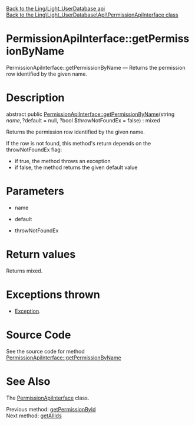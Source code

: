 [Back to the Ling/Light_UserDatabase api](https://github.com/lingtalfi/Light_UserDatabase/blob/master/doc/api/Ling/Light_UserDatabase.md)<br>
[Back to the Ling\Light_UserDatabase\Api\PermissionApiInterface class](https://github.com/lingtalfi/Light_UserDatabase/blob/master/doc/api/Ling/Light_UserDatabase/Api/PermissionApiInterface.md)


PermissionApiInterface::getPermissionByName
================



PermissionApiInterface::getPermissionByName — Returns the permission row identified by the given name.




Description
================


abstract public [PermissionApiInterface::getPermissionByName](https://github.com/lingtalfi/Light_UserDatabase/blob/master/doc/api/Ling/Light_UserDatabase/Api/PermissionApiInterface/getPermissionByName.md)(string $name, ?$default = null, ?bool $throwNotFoundEx = false) : mixed




Returns the permission row identified by the given name.

If the row is not found, this method's return depends on the throwNotFoundEx flag:
- if true, the method throws an exception
- if false, the method returns the given default value




Parameters
================


- name

    

- default

    

- throwNotFoundEx

    


Return values
================

Returns mixed.


Exceptions thrown
================

- [Exception](http://php.net/manual/en/class.exception.php).&nbsp;







Source Code
===========
See the source code for method [PermissionApiInterface::getPermissionByName](https://github.com/lingtalfi/Light_UserDatabase/blob/master/Api/PermissionApiInterface.php#L65-L65)


See Also
================

The [PermissionApiInterface](https://github.com/lingtalfi/Light_UserDatabase/blob/master/doc/api/Ling/Light_UserDatabase/Api/PermissionApiInterface.md) class.

Previous method: [getPermissionById](https://github.com/lingtalfi/Light_UserDatabase/blob/master/doc/api/Ling/Light_UserDatabase/Api/PermissionApiInterface/getPermissionById.md)<br>Next method: [getAllIds](https://github.com/lingtalfi/Light_UserDatabase/blob/master/doc/api/Ling/Light_UserDatabase/Api/PermissionApiInterface/getAllIds.md)<br>


